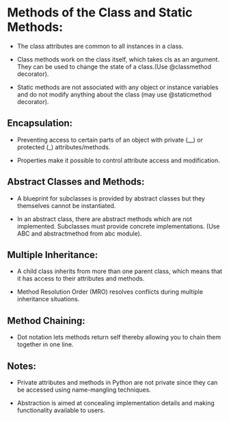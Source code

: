 
Methods of the Class and Static Methods:
========================================

- The class attributes are common to all instances in a class.
  
- Class methods work on the class itself, which takes cls as an argument. They can be used to change the state of a class.(Use @classmethod decorator).
  
- Static methods are not associated with any object or instance variables and do not modify anything about the class (may use @staticmethod decorator).
  
Encapsulation:
--------------

- Preventing access to certain parts of an object with private (__) or protected (_) attributes/methods.
  
- Properties make it possible to control attribute access and modification.
  
Abstract Classes and Methods:
------------------------------

- A blueprint for subclasses is provided by abstract classes but they themselves cannot be instantiated.
  
- In an abstract class, there are abstract methods which are not implemented. Subclasses must provide concrete implementations. (Use ABC and abstractmethod from abc module).
  
Multiple Inheritance:
---------------------
- A child class inherits from more than one parent class, which means that it has access to their attributes and methods.
  
- Method Resolution Order (MRO) resolves conflicts during multiple inheritance situations.
  
Method Chaining:
----------------
- Dot notation lets methods return self thereby allowing you to chain them together in one line.

Notes:
-------
- Private attributes and methods in Python are not private since they can be accessed using name-mangling techniques.
  
- Abstraction is aimed at concealing implementation details and making functionality available to users.

